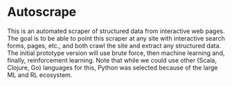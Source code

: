 # Autoscrape

This is an automated scraper of structured data from interactive web pages. The
goal is to be able to point this scraper at any site with interactive search
forms, pages, etc., and both crawl the site and extract any structured data.
The initial prototype version will use brute force, then machine learning and,
finally, reinforcement learning. Note that while we could use other (Scala,
Clojure, Go) languages for this, Python was selected because of the large ML
and RL ecosystem.

